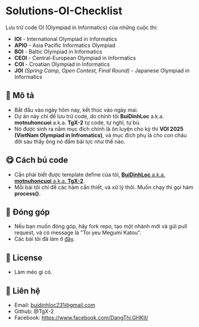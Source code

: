 # Solutions-OI-Checklist

Lưu trữ code OI (Olympiad in Informatics) của những cuộc thi:
* **IOI** - International Olympiad in Informatics
* **APIO** - Asia Pacific Informatics Olympiad
* **BOI** - Baltic Olympiad in Informatics
* **CEOI** - Central-European Olympiad in Informatics
* **COI** - Croatian Olympiad in Informatics
* **JOI** *(Spring Camp, Open Contest, Final Round)* - Japanese Olympiad in Informatics

## **📌 Mô tả**

- Bắt đầu vào ngày hôm nay, kết thúc vào ngày mai.
- Dự án này chỉ để lưu trữ code, do chính tôi **BuiDinhLoc** a.k.a. **motnuhoncuoi** a.k.a. **TgX-2** tự code, tự nghĩ, tự bú.
- Nó được sinh ra nằm mục đích chính là ôn luyện cho kỳ thi **VOI 2025 (VietNam Olympiad in Infromatics)**, và mục đích phụ là cho con cháu đời sau thấy ông nó đấm bài lực như thế nào.

## **😋 Cách bú code**

- Cần phải biết được template define của tôi, [**BuiDinhLoc** a.k.a. **motnuhoncuoi** a.k.a. **TgX-2**](https://github.com/TgX-2/Template/blob/main/Define/Template.cpp).
- Mỗi bài tôi chỉ để các hàm cần thiết, và xử lý thôi. Muốn chạy thì gọi hàm **process()**.

## **🤝 Đóng góp**

- Nếu bạn muốn đóng góp, hãy fork repo, tạo một nhánh mới và gửi pull request, và có message là "Toi yeu Megumi Katou".
- Các bài tôi đã làm ở [đây](https://oichecklist.pythonanywhere.com/view/17e7a79f7802bf6bd025f3b4ae9af0899d697f0d).

## **📜 License**

- Làm méo gì có.

## **💌 Liên hệ**

- Email: buidinhloc231@gmail.com
- Github: @TgX-2
- Facebook: https://www.facebook.com/DangThi.GHKII/
